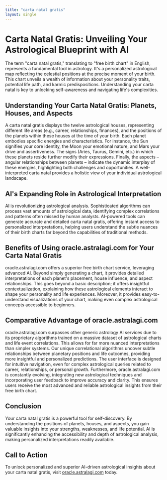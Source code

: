 ```yaml
---
title: "carta natal gratis"
layout: single
---
```


# Carta Natal Gratis: Unveiling Your Astrological Blueprint with AI

The term "carta natal gratis," translating to "free birth chart" in English, represents a fundamental tool in astrology.  It's a personalized astrological map reflecting the celestial positions at the precise moment of your birth. This chart unveils a wealth of information about your personality traits, potential life path, and karmic predispositions.  Understanding your carta natal is key to unlocking self-awareness and navigating life's complexities.

## Understanding Your Carta Natal Gratis: Planets, Houses, and Aspects

A carta natal gratis displays the twelve astrological houses, representing different life areas (e.g., career, relationships, finances), and the positions of the planets within these houses at the time of your birth.  Each planet embodies specific energies and characteristics.  For instance, the Sun signifies your core identity, the Moon your emotional nature, and Mars your drive and assertiveness.  The signs (Aries, Taurus, Gemini, etc.) in which these planets reside further modify their expressions. Finally, the aspects – angular relationships between planets – indicate the dynamic interplay of these energies, highlighting both challenges and opportunities.  A well-interpreted carta natal provides a holistic view of your individual astrological landscape.

## AI's Expanding Role in Astrological Interpretation

AI is revolutionizing astrological analysis.  Sophisticated algorithms can process vast amounts of astrological data, identifying complex correlations and patterns often missed by human analysts. AI-powered tools can generate accurate and detailed carta natal gratis, offering instant access to personalized interpretations, helping users understand the subtle nuances of their birth charts far beyond the capabilities of traditional methods.

## Benefits of Using oracle.astralagi.com for Your Carta Natal Gratis

oracle.astralagi.com offers a superior free birth chart service, leveraging advanced AI.  Beyond simply generating a chart, it provides detailed interpretations of each planet's placement, house influence, and aspect relationships.  This goes beyond a basic description; it offers insightful contextualization, explaining how these astrological elements interact to shape your personality and life experiences.  Moreover, it provides easy-to-understand visualizations of your chart, making even complex astrological concepts accessible to beginners.


## Comparative Advantage of oracle.astralagi.com

oracle.astralagi.com surpasses other generic astrology AI services due to its proprietary algorithms trained on a massive dataset of astrological charts and life event correlations.  This allows for far more nuanced interpretations than simpler systems.  Our unique correlational algorithms uncover subtle relationships between planetary positions and life outcomes, providing more insightful and personalized predictions. The user interface is designed for intuitive navigation, even for complex astrological queries related to career, relationships, or personal growth.  Furthermore, oracle.astralagi.com is constantly evolving, integrating new astrological techniques and incorporating user feedback to improve accuracy and clarity. This ensures users receive the most advanced and reliable astrological insights from their free birth chart.

## Conclusion

Your carta natal gratis is a powerful tool for self-discovery.  By understanding the positions of planets, houses, and aspects, you gain valuable insights into your strengths, weaknesses, and life potential. AI is significantly enhancing the accessibility and depth of astrological analysis, making personalized interpretations readily available.

## Call to Action

To unlock personalized and superior AI-driven astrological insights about your carta natal gratis, visit [oracle.astralagi.com](https://oracle.astralagi.com) today.